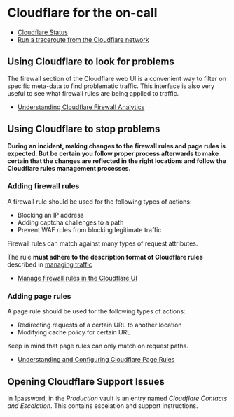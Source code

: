 # Cloudflare for the on-call

- [Cloudflare Status](https://www.cloudflarestatus.com/)
- [Run a traceroute from the Cloudflare network](https://ops.gitlab.net/gitlab-com/gl-infra/cloudflare-traceroute)

## Using Cloudflare to look for problems

The firewall section of the Cloudflare web UI is a convenient way to filter
on specific meta-data to find problematic traffic. This interface is also
very useful to see what firewall rules are being applied to traffic.

- [Understanding Cloudflare Firewall Analytics](https://support.cloudflare.com/hc/en-us/articles/360024520152-Understanding-Cloudflare-Firewall-Analytics)

## Using Cloudflare to stop problems

**During an incident, making changes to the firewall rules and page rules
is expected. But be certain you follow proper process afterwards to make
certain that the changes are reflected in the right locations and follow the
Cloudflare rules management processes.**

### Adding firewall rules

A firewall rule should be used for the following types of actions:

- Blocking an IP address
- Adding captcha challenges to a path
- Prevent WAF rules from blocking legitimate traffic

Firewall rules can match against many types of request attributes.

The rule **must adhere to the description format of Cloudflare rules** described in [managing traffic](managing-traffic.md)

- [Manage firewall rules in the Cloudflare UI](https://developers.cloudflare.com/firewall/cf-dashboard)

### Adding page rules

A page rule should be used for the following types of actions:

- Redirecting requests of a certain URL to another location
- Modifying cache policy for certain URL

Keep in mind that page rules can only match on request paths.

- [Understanding and Configuring Cloudflare Page Rules](https://support.cloudflare.com/hc/en-us/articles/218411427-Understanding-and-Configuring-Cloudflare-Page-Rules-Page-Rules-Tutorial-)

## Opening Cloudflare Support Issues

In 1password, in the *Production* vault is an entry named *Cloudflare Contacts
and Escalation*. This contains escelation and support instructions.
